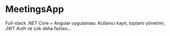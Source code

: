 # MeetingsApp

Full-stack .NET Core + Angular uygulaması. Kullanıcı kayıt, toplantı yönetimi, JWT Auth ve çok daha fazlası...